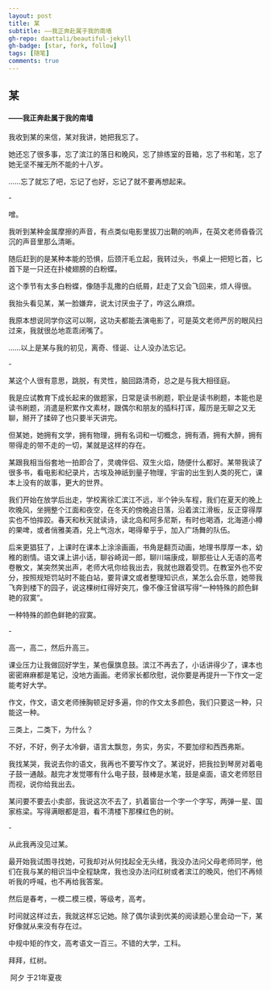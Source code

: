 ```yaml
---
layout: post
title: 某
subtitle: ——我正奔赴属于我的南墙
gh-repo: daattali/beautiful-jekyll
gh-badge: [star, fork, follow]
tags: [随笔]
comments: true
---
```



## 某

#### 																																		——我正奔赴属于我的南墙





我收到某的来信，某对我讲，她把我忘了。

她还忘了很多事，忘了滨江的落日和晚风，忘了排练室的音箱，忘了书和笔，忘了她无坚不摧无所不能的十八岁。

……忘了就忘了吧，忘记了也好，忘记了就不要再想起来。

\-

噌。

我听到某种金属摩擦的声音，有点类似电影里拔刀出鞘的响声，在英文老师昏昏沉沉的声音里那么清晰。

随后赶到的是某种本能的恐惧，后颈汗毛立起，我转过头，书桌上一把短匕首，匕首下是一只还在扑棱翅膀的白粉蝶。

这个季节有太多白粉蝶，像随手乱撒的白纸屑，赶走了又会飞回来，烦人得很。

我抬头看见某，某一脸嫌弃，说太讨厌虫子了，咋这么麻烦。

我原本想说同学你这可以啊，这功夫都能去演电影了，可是英文老师严厉的眼风扫过来，我就很怂地乖乖闭嘴了。

……以上是某与我的初见，离奇、怪诞、让人没办法忘记。

\-

某这个人很有意思，跳脱，有灵性，脑回路清奇，总之是与我大相径庭。

我是应试教育下成长起来的做题家，日常是读书刷题，职业是读书刷题，本能也是读书刷题，消遣是积累作文素材，跟偶尔和朋友的插科打诨，履历是无聊之又无聊，掰开了揉碎了也只要半天讲完。

但某她，她拥有文学，拥有物理，拥有名词和一切概念，拥有酒，拥有大醉，拥有带得走的带不走的一切，某就是这样的存在。

某跟我相当俗套地一拍即合了，灵魂伴侣、双生火焰，随便什么都好。某带我读了很多书，看电影和纪录片，古埃及神祇到量子物理，宇宙的出生到人类的死亡，课本上没有的故事，更大的世界。

我们开始在放学后出走，学校离徐汇滨江不远，半个钟头车程，我们在夏天的晚上吹晚风，坐拥整个江面和夜空，在冬天的傍晚追日落，沿着滨江滑板，反正穿得厚实也不怕摔跤。春天和秋天就读诗，读北岛和阿多尼斯，有时也喝酒，北海道小樽的果啤，或者俏雅美酒，兑上气泡水，喝得晕乎乎，加入广场舞的队伍。

后来更猖狂了，上课时在课本上涂涂画画，书角是翻页动画，地理书厚厚一本，幼稚的剧情。语文课上讲小话，聊谷崎润一郎，聊川端康成，聊那些让人无语的高考卷散文，某突然笑出声，老师大吼你给我出去，我就也跟着受罚。在教室外也不安分，按照规矩罚站时不能白站，要背课文或者整理知识点，某怎么会乐意，她带我飞奔到楼下的园子，说这棵树红得好突兀，像不像汪曾祺写得“一种特殊的颜色鲜艳的寂寞”。

一种特殊的颜色鲜艳的寂寞。

\-

高一，高二，然后升高三。

课业压力让我做回好学生，某也偃旗息鼓。滨江不再去了，小话讲得少了，课本也密密麻麻都是笔记，没地方画画。老师家长都欣慰，说你要是再提升一下作文一定能考好大学。

作文，作文，语文老师捶胸顿足好多遍，你的作文太多颜色，我们只要这一种，只能这一种。

三类上，二类下，为什么？

不好，不好，例子太冷僻，语言太飘忽，务实，务实，不要加缪和西西弗斯。

我找某哭，我说去你的语文，我再也不要写作文了。某说好，把我拉到琴房对着电子鼓一通敲。敲完才发觉哪有什么电子鼓，鼓棒是水笔，鼓是桌面，语文老师怒目而视，说你给我出去。

某问要不要去小卖部，我说这次不去了，扒着窗台一个字一个字写，两弹一星、国家栋梁。写得满眼都是泪，看不清楼下那棵红色的树。

\-

从此我再没见过某。

最开始我试图寻找她，可我却对从何找起全无头绪，我没办法问父母老师同学，他们在我与某的相识当中全程缺席，我也没办法问红树或者滨江的晚风，他们不再倾听我的呼喊，也不再给我答案。

然后是春考，一模二模三模，等级考，高考。

时间就这样过去，我就这样忘记她。除了偶尔读到优美的阅读题心里会动一下，某好像就从来没有存在过。

中规中矩的作文，高考语文一百三。不错的大学，工科。

拜拜，红树。





​																																																		   阿夕 于21年夏夜
